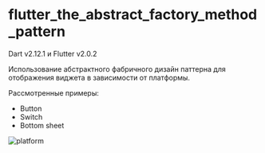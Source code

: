 # flutter_the_abstract_factory_method_pattern

Dart v2.12.1 и Flutter v2.0.2

Использование абстрактного фабричного дизайн паттерна для отображения виджета в зависимости от платформы.

Рассмотренные примеры:
- Button
- Switch
- Bottom sheet

![platform](https://user-images.githubusercontent.com/47568606/111071008-40888c80-84e5-11eb-84f0-3ff17584fdc4.jpg)
